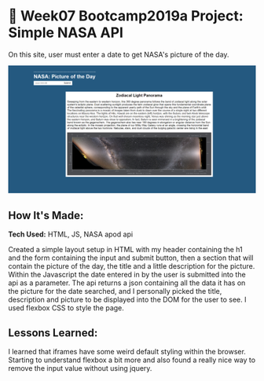 # 🚀 Week07 Bootcamp2019a Project: Simple NASA API

On this site, user must enter a date to get NASA's picture of the day.

![screenshot of project](nasapotd.png)

## How It's Made:

**Tech Used:** HTML, JS, NASA apod api

Created a simple layout setup in HTML with my header containing the h1 and the form containing the input and submit button, then a section that will contain the picture of the day, the title and a little description for the picture. Within the Javascript the date entered in by the user is submitted into the api as a parameter. The api returns a json containing all the data it has on the picture for the date searched, and I personally picked the title, description and picture to be displayed into the DOM for the user to see. I used flexbox CSS to style the page.

## Lessons Learned:

I learned that iframes have some weird default styling within the browser. Starting to understand flexbox a bit more and also found a really nice way to remove the input value without using jquery.
